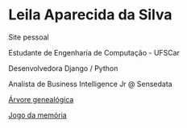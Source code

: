 # Leila Aparecida da Silva
Site pessoal

Estudante de Engenharia de Computação - UFSCar

Desenvolvedora Django / Python

Analista de Business Intelligence Jr @ Sensedata

[Árvore genealógica](/familytree)

[Jogo da memória](/AnimalCrossingMemoryGame)
